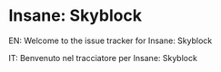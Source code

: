 # Insane: Skyblock

EN:
Welcome to the issue tracker for Insane: Skyblock

IT:
Benvenuto nel tracciatore per Insane: Skyblock
